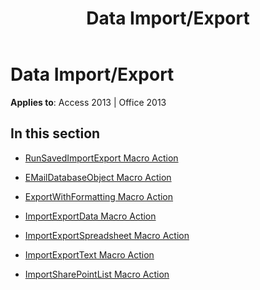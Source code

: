﻿---
title: Data Import/Export
TOCTitle: Data Import/Export
ms:assetid: 30b43148-8915-4204-87cc-09621f4d628a
ms:mtpsurl: https://msdn.microsoft.com/library/Dn124236(v=office.15)
ms:contentKeyID: 52071871
ms.date: 09/18/2015
mtps_version: v=office.15
---

# Data Import/Export


**Applies to**: Access 2013 | Office 2013

## In this section

  - [RunSavedImportExport Macro Action](runsavedimportexport-macro-action.md)

  - [EMailDatabaseObject Macro Action](emaildatabaseobject-macro-action.md)

  - [ExportWithFormatting Macro Action](exportwithformatting-macro-action.md)

  - [ImportExportData Macro Action](importexportdata-macro-action.md)

  - [ImportExportSpreadsheet Macro Action](importexportspreadsheet-macro-action.md)

  - [ImportExportText Macro Action](importexporttext-macro-action.md)

  - [ImportSharePointList Macro Action](importsharepointlist-macro-action.md)


